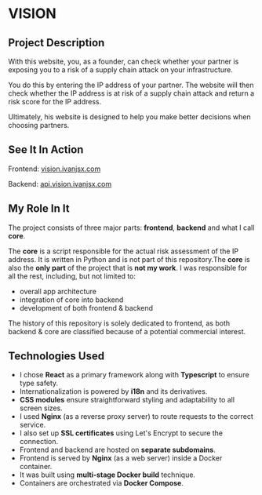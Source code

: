 # VISION

## Project Description

With this website, you, as a founder, can check whether your partner is exposing you to a risk of a supply chain attack on your infrastructure.

You do this by entering the IP address of your partner. The website will then check whether the IP address is at risk of a supply chain attack and return a risk score for the IP address.

Ultimately, his website is designed to help you make better decisions when choosing partners.

## See It In Action

Frontend: [vision.ivanjsx.com](https://vision.ivanjsx.com)

Backend: [api.vision.ivanjsx.com](https://api.vision.ivanjsx.com)

## My Role In It

The project consists of three major parts: **frontend**, **backend** and what I call **core**.

The **core** is a script responsible for the actual risk assessment of the IP address. It is written in Python and is not part of this repository.The **core** is also the **only part** of the project that is **not my work**. I was responsible for all the rest, including, but not limited to:

- overall app architecture
- integration of core into backend
- development of both frontend & backend

The history of this repository is solely dedicated to frontend, as both backend & core are classified because of a potential commercial interest.

## Technologies Used

- I chose **React** as a primary framework along with **Typescript** to ensure type safety.
- Internationalization is powered by **i18n** and its derivatives.
- **CSS modules** ensure straightforward styling and adaptability to all screen sizes.
- I used **Nginx** (as a reverse proxy server) to route requests to the correct service.
- I also set up **SSL certificates** using Let's Encrypt to secure the connection.
- Frontend and backend are hosted on **separate subdomains**.
- Frontend is served by **Nginx** (as a web server) inside a Docker container.
- It was built using **multi-stage Docker build** technique.
- Containers are orchestrated via **Docker Compose**.

